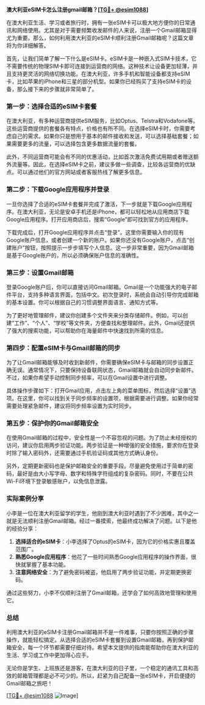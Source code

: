 **澳大利亚eSIM卡怎么注册gmail邮箱？[[TG💪+ @esim1088](https://t.me/s/esim1088)]**

在澳大利亚生活、学习或者旅行时，拥有一张eSIM卡可以极大地方便你的日常通讯和网络使用。尤其是对于需要频繁收发邮件的人来说，注册一个Gmail邮箱显得尤为重要。那么，如何利用澳大利亚的eSIM卡顺利注册Gmail邮箱呢？这篇文章将为你详细解答。

首先，让我们简单了解一下什么是eSIM卡。eSIM卡是一种嵌入式SIM卡技术，它不需要传统的物理SIM卡即可连接到运营商的网络。这种技术让设备更加轻薄，并且支持更灵活的网络切换功能。在澳大利亚，许多手机和智能设备都支持eSIM卡，比如苹果的iPhone和三星的部分机型。如果你已经购买了支持eSIM卡的设备，那么接下来的步骤就非常简单了。

### 第一步：选择合适的eSIM卡套餐

在澳大利亚，有多种运营商提供eSIM服务，比如Optus、Telstra和Vodafone等。这些运营商提供的套餐各有特点，价格也有所不同。在选择eSIM卡时，你需要考虑自己的需求。如果你只是想用于基本的邮件接收和发送，可以选择基础套餐；如果需要更多的流量，可以选择包含更多数据流量的套餐。

此外，不同运营商可能会有不同的优惠活动，比如首次激活免费试用期或者赠送额外流量等。因此，在选择eSIM卡之前，建议多做一些调查，比较各运营商的优缺点。可以通过他们的官方网站或者客服热线了解更多信息。

### 第二步：下载Google应用程序并登录

一旦你选择了合适的eSIM卡套餐并完成了激活，下一步就是下载Google应用程序。在澳大利亚，无论是安卓手机还是iPhone，都可以轻松地从应用商店下载Google应用程序。打开应用商店后，搜索“Google”即可找到官方的应用程序。

下载完成后，打开Google应用程序并点击“登录”。这里你需要输入你的现有Google账户信息，或者创建一个新的账户。如果你还没有Google账户，点击“创建账户”按钮，按照提示一步步填写个人信息。这一步非常重要，因为Gmail邮箱是基于Google账户的，所以必须确保账户信息的准确性。

### 第三步：设置Gmail邮箱

登录Google账户后，你可以直接访问Gmail邮箱。Gmail是一个功能强大的电子邮件平台，支持多种语言界面，包括中文。初次登录时，系统会自动引导你完成邮箱的基本设置。你可以根据自己的习惯调整界面语言、通知方式等。

为了更好地管理邮件，建议你创建多个文件夹来分类存储邮件。例如，可以创建“工作”、“个人”、“学校”等文件夹，方便查找和整理邮件。此外，Gmail还提供了强大的搜索功能，可以帮助你在海量邮件中快速找到所需的信息。

### 第四步：配置eSIM卡与Gmail邮箱的同步

为了让Gmail邮箱能够及时收到新邮件，你需要确保eSIM卡与邮箱的同步设置正确无误。通常情况下，只要保持设备联网状态，Gmail邮箱就会自动同步新邮件。不过，如果你希望手动控制同步频率，可以在Gmail设置中进行调整。

具体操作步骤如下：打开Gmail应用，点击左上角的菜单图标，然后选择“设置”选项。在这里，你可以找到关于同步频率的设置项，根据需要进行调整。如果你经常需要处理紧急邮件，建议将同步频率设置为实时同步。

### 第五步：保护你的Gmail邮箱安全

在使用Gmail邮箱的过程中，安全性是一个不容忽视的问题。为了防止未经授权的访问，建议你启用两步验证功能。两步验证是一种增强的安全措施，要求你在登录时除了输入密码外，还需要通过手机验证码或其他方式确认身份。

另外，定期更新密码也是保护邮箱安全的重要手段。尽量避免使用过于简单的密码，最好是由大小写字母、数字和特殊字符组成的复杂密码。同时，不要在公共Wi-Fi环境下登录敏感账户，以免信息泄露。

### 实际案例分享

小李是一位在澳大利亚留学的学生，他刚到澳大利亚时遇到了不少困难，其中之一就是无法顺利注册Gmail邮箱。经过一番摸索，他最终成功解决了问题。以下是他的经验分享：

1. **选择适合的eSIM卡**：小李选择了Optus的eSIM卡，因为它的价格实惠且覆盖范围广。
2. **熟悉Google应用程序**：他花了一些时间熟悉Google应用程序的操作界面，很快就掌握了基本功能。
3. **注意网络安全**：为了避免密码被盗，他启用了两步验证功能，并定期更换密码。

通过这些努力，小李不仅顺利注册了Gmail邮箱，还学会了如何高效地管理和使用它。

### 总结

利用澳大利亚的eSIM卡注册Gmail邮箱并不是一件难事，只要你按照正确的步骤操作，就能轻松搞定。从选择合适的eSIM卡套餐到设置Gmail邮箱，再到保护邮箱安全，每一个环节都需要仔细对待。希望本文提供的指南能帮助你在澳大利亚的生活、学习或工作中更加得心应手。

无论你是学生、上班族还是游客，在澳大利亚的日子里，一个稳定的通讯工具和高效的邮箱管理都是必不可少的。所以，赶紧为自己配备一张eSIM卡，开启便捷的Gmail邮箱之旅吧！

[[TG💪+ @esim1088](https://t.me/s/esim1088) ![Image](https://i.postimg.cc/4NQfJmqS/Snipaste-2025-05-13-00-14-12.png)]